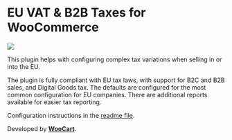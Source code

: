 # EU VAT & B2B Taxes for WooCommerce

![](https://github.com/woocart/eu-vat-b2b-taxes/workflows/Tests/badge.svg)

This plugin helps with configuring complex tax variations when selling in or into the EU.

The plugin is fully compliant with EU tax laws, with support for B2C and B2B sales, and Digital Goods tax. The defaults are configured for the most common configuration for EU companies. There are additional reports available for easier tax reporting.

Configuration instructions in the [readme file](https://github.com/woocart/tax-handling/blob/master/docs/README.md).

Developed by [**WooCart**](https://woocart.com).
